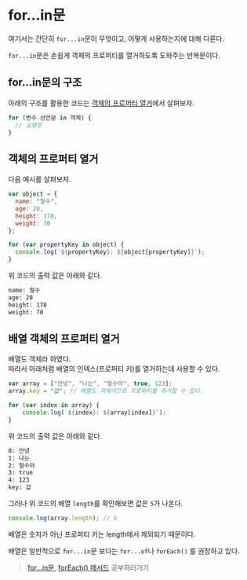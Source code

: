 # for...in문
여기서는 간단히 ```for...in```문이 무엇이고, 어떻게 사용하는지에 대해 다룬다.

```for...in```문은 손쉽게 객체의 프로퍼티를 열거하도록 도와주는 반복문이다.

## for...in문의 구조
아래의 구조를 활용한 코드는 <a href=#객체의-프로퍼티-열거>객체의 프로퍼티 열거</a>에서 살펴보자.
```js
for (변수 선언문 in 객체) {
  // 실행문
}
```

## 객체의 프로퍼티 열거
다음 예시를 살펴보자.
```js
var object = {
  name: "철수",
  age: 20,
  height: 178,
  weight: 70
};

for (var propertyKey in object) {
  console.log(`${propertyKey}: ${object[propertyKey]}`);
}
```

위 코드의 출력 값은 아래와 같다.
```sh
name: 철수
age: 20
height: 178
weight: 70
```

## 배열 객체의 프로퍼티 열거
배열도 객체라 하였다.  
따라서 아래처럼 배열의 인덱스(프로퍼티 키)를 열거하는데 사용할 수 있다.
```js
var array = ["안녕", "나는", "철수야", true, 123];
array.key = "값"; // 배열도 객체이므로 프로퍼티를 추가할 수 있다.

for (var index in array) {
    console.log(`${index}: ${array[index]}`);
}
```

위 코드의 출력 값은 아래와 같다.
```sh
0: 안녕
1: 나는
2: 철수야
3: true
4: 123
key: 값
```

그러나 위 코드의 배열 ```length```를 확인해보면 값은 ```5```가 나온다.
```js
console.log(array.length); // 5
```
배열은 숫자가 아닌 프로퍼티 키는 length에서 제외되기 때문이다.

배열은 일반적으로 ```for...in```문 보다는 ```for...of```나 ```forEach()``` 를 권장하고 있다.

> [for...in문](), [forEach() 메서드]() 공부하러가기